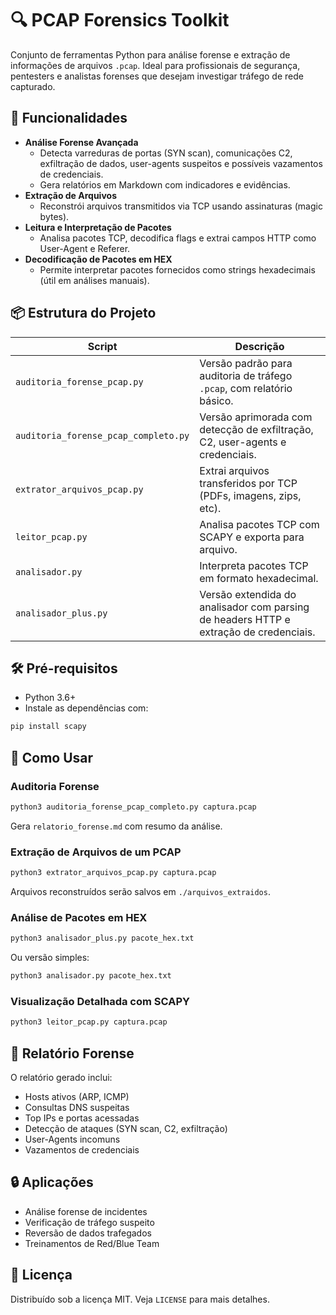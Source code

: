 # 🔍 PCAP Forensics Toolkit

Conjunto de ferramentas Python para análise forense e extração de informações de arquivos `.pcap`. Ideal para profissionais de segurança, pentesters e analistas forenses que desejam investigar tráfego de rede capturado.

## 📂 Funcionalidades

- **Análise Forense Avançada**
  - Detecta varreduras de portas (SYN scan), comunicações C2, exfiltração de dados, user-agents suspeitos e possíveis vazamentos de credenciais.
  - Gera relatórios em Markdown com indicadores e evidências.
- **Extração de Arquivos**
  - Reconstrói arquivos transmitidos via TCP usando assinaturas (magic bytes).
- **Leitura e Interpretação de Pacotes**
  - Analisa pacotes TCP, decodifica flags e extrai campos HTTP como User-Agent e Referer.
- **Decodificação de Pacotes em HEX**
  - Permite interpretar pacotes fornecidos como strings hexadecimais (útil em análises manuais).

## 📦 Estrutura do Projeto

| Script                          | Descrição |
|----------------------------------|-----------|
| `auditoria_forense_pcap.py`     | Versão padrão para auditoria de tráfego `.pcap`, com relatório básico. |
| `auditoria_forense_pcap_completo.py` | Versão aprimorada com detecção de exfiltração, C2, user-agents e credenciais. |
| `extrator_arquivos_pcap.py`     | Extrai arquivos transferidos por TCP (PDFs, imagens, zips, etc). |
| `leitor_pcap.py`                | Analisa pacotes TCP com SCAPY e exporta para arquivo. |
| `analisador.py`                 | Interpreta pacotes TCP em formato hexadecimal. |
| `analisador_plus.py`           | Versão extendida do analisador com parsing de headers HTTP e extração de credenciais. |

## 🛠️ Pré-requisitos

- Python 3.6+
- Instale as dependências com:

```bash
pip install scapy
```

## 🚀 Como Usar

### Auditoria Forense

```bash
python3 auditoria_forense_pcap_completo.py captura.pcap
```

Gera `relatorio_forense.md` com resumo da análise.

### Extração de Arquivos de um PCAP

```bash
python3 extrator_arquivos_pcap.py captura.pcap
```

Arquivos reconstruídos serão salvos em `./arquivos_extraidos`.

### Análise de Pacotes em HEX

```bash
python3 analisador_plus.py pacote_hex.txt
```

Ou versão simples:

```bash
python3 analisador.py pacote_hex.txt
```

### Visualização Detalhada com SCAPY

```bash
python3 leitor_pcap.py captura.pcap
```

## 📄 Relatório Forense

O relatório gerado inclui:

- Hosts ativos (ARP, ICMP)
- Consultas DNS suspeitas
- Top IPs e portas acessadas
- Detecção de ataques (SYN scan, C2, exfiltração)
- User-Agents incomuns
- Vazamentos de credenciais

## 🔒 Aplicações

- Análise forense de incidentes
- Verificação de tráfego suspeito
- Reversão de dados trafegados
- Treinamentos de Red/Blue Team

## 📃 Licença

Distribuído sob a licença MIT. Veja `LICENSE` para mais detalhes.
